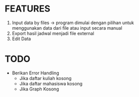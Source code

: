# FEATURES
  1. Input data by files -> program dimulai dengan pilihan untuk menggunakan data dari file atau input secara manual
  2. Export hasil jadwal menjadi file external
  3. Edit Data

# TODO
  <!--// * Perbaiki UI -->
  * Berikan Error Handling
    <!-- //- Jika input tidak sesuai tipe data -->
    - Jika daftar kuliah kosong
    - Jika daftar mahasiswa kosong
    - Jika Graph Kosong